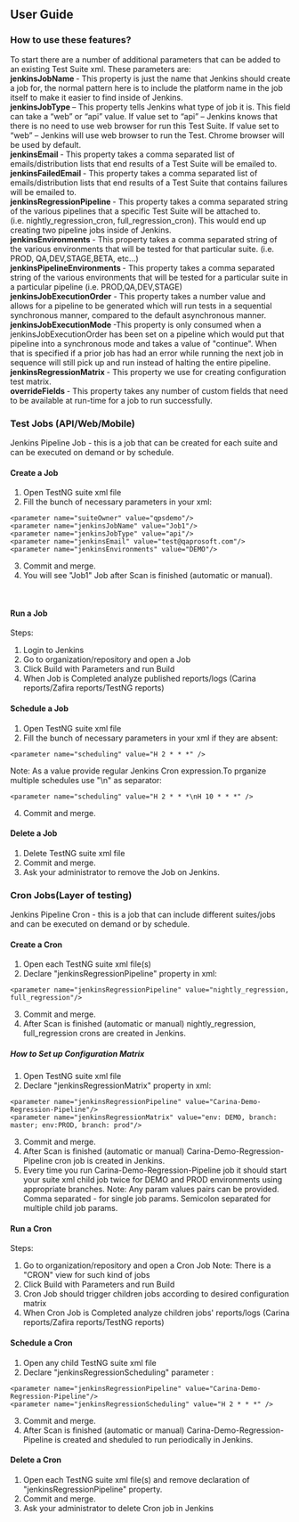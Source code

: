 ## User Guide

### How to use these features? 
To start there are a number of additional parameters that can be added to an existing Test Suite xml.
These parameters are: 
</br>
<b> jenkinsJobName </b> - This property is just the name that Jenkins should create a job for, the normal pattern here is to include the platform name in the job itself to make it easier to find inside of Jenkins. 
</br>
<b>jenkinsJobType </b> – This property tells Jenkins what type of job it is. This field can take a “web” or “api” value.
If value set to “api” – Jenkins knows that there is no need to use web browser for run this Test Suite.
If value set to “web” – Jenkins will use web browser to run the Test. Chrome browser will be used by default.
</br>
<b> jenkinsEmail </b> - This property takes a comma separated list of emails/distribution lists that end results of a Test Suite will be emailed to. 
</br>
<b> jenkinsFailedEmail </b> - This property takes a comma separated list of emails/distribution lists that end results of a Test Suite that contains failures will be emailed to. 
</br>
<b>jenkinsRegressionPipeline </b> - This property takes a comma separated string of the various pipelines that a specific Test Suite will be attached to. (i.e. nightly_regression_cron, full_regression_cron). This would end up creating two pipeline jobs inside of Jenkins. 
</br>
<b>jenkinsEnvironments </b> - This property takes a comma separated string of the various environments that will be tested for that particular suite. (i.e. PROD, QA,DEV,STAGE,BETA, etc...) 
</br>
<b> jenkinsPipelineEnvironments </b> - This property takes a comma separated string of the various environments that will be tested for a particular suite in a particular pipeline (i.e. PROD,QA,DEV,STAGE) 
</br>
<b>jenkinsJobExecutionOrder</b> - This property takes a number value and allows for a pipeline to be generated which will run tests in a sequential synchronous manner, compared to the default asynchronous manner. 
</br>
<b> jenkinsJobExecutionMode </b> -This property is only consumed when a jenkinsJobExecutionOrder has been set on a pipeline which would put that pipeline into a synchronous mode and takes a value of "continue". 
When that is specified if a prior job has had an error while running the next job in sequence will still pick up and run instead of halting the entire pipeline. 
</br>
<b> jenkinsRegressionMatrix </b> - This property we use for creating configuration test matrix. 
</br>
<b> overrideFields </b> - This property takes any number of custom fields that need to be available at run-time for a job to run successfully.


### Test Jobs (API/Web/Mobile)
Jenkins Pipeline Job - this is a job that can be created for each suite and can be executed on demand or by schedule. 

#### Create a Job

1. Open TestNG suite xml file
2. Fill the bunch of necessary parameters in your xml:
```
<parameter name="suiteOwner" value="qpsdemo"/>
<parameter name="jenkinsJobName" value="Job1"/>
<parameter name="jenkinsJobType" value="api"/>
<parameter name="jenkinsEmail" value="test@qaprosoft.com"/>
<parameter name="jenkinsEnvironments" value="DEMO"/> 
```
3. Commit and merge.
4. You will see "Job1" Job after Scan is finished (automatic or manual). 
</br>

#### Run a Job
Steps:

1. Login to Jenkins
2. Go to organization/repository and open a Job
3. Click Build with Parameters and run Build 
4. When Job is Completed analyze published reports/logs (Carina reports/Zafira reports/TestNG reports)

#### Schedule a Job
1. Open TestNG suite xml file
2. Fill the bunch of necessary parameters in your xml if they are absent:
```
<parameter name="scheduling" value="H 2 * * *" /> 
```
Note: As a value provide regular Jenkins Cron expression.To prganize multiple schedules use "\n" as separator:
```
<parameter name="scheduling" value="H 2 * * *\nH 10 * * *" /> 
```
4. Commit and merge.

#### Delete a Job

1. Delete TestNG suite xml file
2. Commit and merge.
3. Ask your administrator to remove the Job on Jenkins.

### Cron Jobs(Layer of testing)
Jenkins Pipeline Cron - this is a job that can include different suites/jobs and can be executed on demand or by schedule.

#### Create a Cron
1. Open each TestNG suite xml file(s) 
2. Declare "jenkinsRegressionPipeline" property in xml:
```
<parameter name="jenkinsRegressionPipeline" value="nightly_regression, full_regression"/>
```
3. Commit and merge.
4. After Scan is finished (automatic or manual) nightly_regression, full_regression crons are created in Jenkins.

##### How to Set up Configuration Matrix
1. Open TestNG suite xml file 
2. Declare "jenkinsRegressionMatrix" property in xml:
```
<parameter name="jenkinsRegressionPipeline" value="Carina-Demo-Regression-Pipeline"/>
<parameter name="jenkinsRegressionMatrix" value="env: DEMO, branch: master; env:PROD, branch: prod"/>
```
3. Commit and merge.
4. After Scan is finished (automatic or manual) Carina-Demo-Regression-Pipeline cron job is created in Jenkins.
5. Every time you run Carina-Demo-Regression-Pipeline job it should start your suite xml child job twice for DEMO and PROD environments using appropriate branches.
Note: Any param values pairs can be provided. Comma separated - for single job params. Semicolon separated for multiple child job params.

#### Run a Cron
Steps:

1. Go to organization/repository and open a Cron Job
Note: There is a "CRON" view for such kind of jobs
2. Click Build with Parameters and run Build 
3. Cron Job should trigger children jobs according to desired configuration matrix
4. When Cron Job is Completed analyze children jobs' reports/logs (Carina reports/Zafira reports/TestNG reports)

#### Schedule a Cron
1. Open any child TestNG suite xml file 
2. Declare "jenkinsRegressionScheduling" parameter :
```
<parameter name="jenkinsRegressionPipeline" value="Carina-Demo-Regression-Pipeline"/>
<parameter name="jenkinsRegressionScheduling" value="H 2 * * *" /> 
```
3. Commit and merge.
4. After Scan is finished (automatic or manual) Carina-Demo-Regression-Pipeline is created and sheduled to run periodically in Jenkins.

#### Delete a Cron

1. Open each TestNG suite xml file(s) and remove declaration of "jenkinsRegressionPipeline" property.
2. Commit and merge.
3. Ask your administrator to delete Cron job in Jenkins
